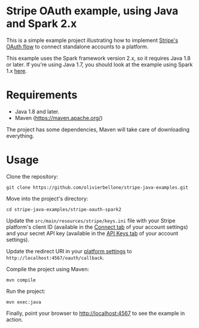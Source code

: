 # Stripe OAuth example, using Java and Spark 2.x

This is a simple example project illustrating how to implement [Stripe's OAuth flow](https://stripe.com/docs/connect/standalone-accounts) to connect standalone accounts to a platform.

This example uses the Spark framework version 2.x, so it requires Java 1.8 or later. If you're using Java 1.7, you should look at the example using Spark 1.x [here](https://github.com/olivierbellone/stripe-java-examples/stripe-oauth-spark1).

Requirements
============

- Java 1.8 and later.
- Maven (<https://maven.apache.org/>)

The project has some dependencies, Maven will take care of downloading everything.

Usage
=====

Clone the repository:

    git clone https://github.com/olivierbellone/stripe-java-examples.git

Move into the project's directory:

    cd stripe-java-examples/stripe-oauth-spark2

Update the `src/main/resources/stripe/keys.ini` file with your Stripe platform's client ID (available in the [Connect tab](https://dashboard.stripe.com/account/applications/settings) of your account settings) and your secret API key (available in the [API Keys tab](https://dashboard.stripe.com/account/apikeys) of your account settings).

Update the redirect URI in your [platform settings](https://dashboard.stripe.com/account/applications/settings) to `http://localhost:4567/oauth/callback`.

Compile the project using Maven:

    mvn compile

Run the project:

    mvn exec:java

Finally, point your browser to <http://localhost:4567> to see the example in action.
